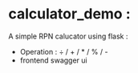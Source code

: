 # calculator_demo :
A simple RPN calucator using flask :
- Operation : ÷ / + / * / % / - 
- frontend swagger ui
